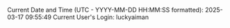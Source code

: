 Current Date and Time (UTC - YYYY-MM-DD HH:MM:SS formatted): 2025-03-17 09:55:49
Current User's Login: luckyaiman

